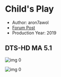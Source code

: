 # Child's Play

* Author: aron7awol
* [Forum Post](https://www.avsforum.com/threads/bass-eq-for-filtered-movies.2995212/post-58566000)
* Production Year: 2019

## DTS-HD MA 5.1

![img 0](https://i.imgur.com/LJJBDQ6.jpg)

![img 0](https://i.imgur.com/u21ldlV.png)

